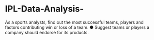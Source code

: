 # IPL-Data-Analysis-
As a sports analysts, find out the most successful teams, players and factors contributing win or loss of a team. ● Suggest teams or players a company should endorse for its products.
